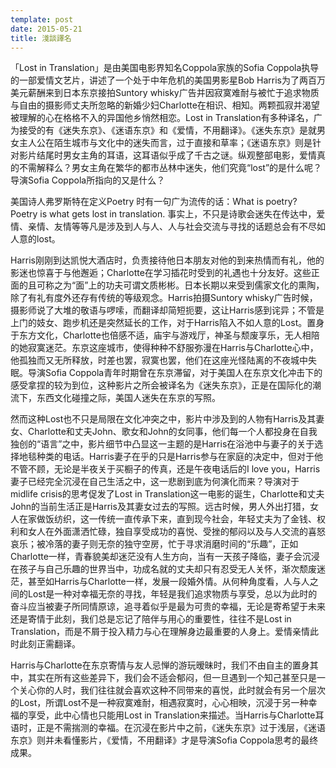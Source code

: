 ```yaml
---
template: post
date: 2015-05-21
title: 淺談譯名
---
```

「Lost in Translation」是由美国电影界知名Coppola家族的Sofia Coppola执导的一部爱情文艺片，讲述了一个处于中年危机的美国男影星Bob Harris为了两百万美元薪酬来到日本东京接拍Suntory whisky广告并因寂寞难耐与被忙于追求物质与自由的摄影师丈夫所忽略的新婚少妇Charlotte在相识、相知。两颗孤寂并渴望被理解的心在格格不入的异国他乡悄然相恋。Lost in Translation有多种译名，广为接受的有《迷失东京》、《迷语东京》和《爱情，不用翻译》。《迷失东京》是就男女主人公在陌生城市与文化中的迷失而言，过于直接和草率；《迷语东京》则是针对影片结尾时男女主角的耳语，这耳语似乎成了千古之谜。纵观整部电影，爱情真的不需解释么？男女主角在繁华的都市丛林中迷失，他们究竟“lost”的是什么呢？ 导演Sofia Coppola所指向的又是什么？

美国诗人弗罗斯特在定义Poetry 时有一句广为流传的话：What is poetry? Poetry is what gets lost in translation. 事实上，不只是诗歌会迷失在传达中，爱情、亲情、友情等等凡是涉及到人与人、人与社会交流与寻找的话题总会有不尽如人意的lost。

Harris刚刚到达凯悦大酒店时，负责接待他日本朋友对他的到来热情而有礼，他的影迷也惊喜于与他邂逅；Charlotte在学习插花时受到的礼遇也十分友好。这些正面的且可称之为“面”上的功夫可谓文质彬彬。日本长期以来受到儒家文化的熏陶，除了有礼有度外还存有传统的等级观念。Harris拍摄Suntory whisky广告时候，摄影师说了大堆的敬语与啰嗦，而翻译却简短扼要，这让Harris感到诧异；不管是上门的妓女、跑步机还是突然延长的工作，对于Harris陷入不如人意的Lost。置身于东方文化，Charlotte也倍感不适，庙宇与游戏厅，神圣与颓废享乐，无人相陪的她寂寞迷茫。东京这座城市，使得种种不舒服弥漫在Harris与Charlotte心中，他孤独而又无所释放，时差也罢，寂寞也罢，他们在这座光怪陆离的不夜城中失眠。导演Sofia Coppola青年时期曾在东京滞留，对于美国人在东京文化冲击下的感受拿捏的较为到位，这种影片之所会被译名为《迷失东京》，正是在国际化的潮流下，东西文化碰撞之际，美国人迷失在东京的写照。

然而这种Lost也不只是局限在文化冲突之中，影片中涉及到的人物有Harris及其妻女、Charlotte和丈夫John、歌女和John的女同事，他们每一个人都投身在自我独创的“语言”之中，影片细节中凸显这一主题的是Harris在浴池中与妻子的关于选择地毯种类的电话。Harris妻子在乎的只是Harris参与在家庭的决定中，但对于他不管不顾，无论是半夜关于买橱子的传真，还是午夜电话后的I love you，Harris妻子已经完全沉浸在自己生活之中，这一悲剧到底为何演化而来？导演对于midlife crisis的思考促发了Lost in Translation这一电影的诞生，Charlotte和丈夫John的当前生活正是Harris及其妻女过去的写照。远古时候，男人外出打猎，女人在家做饭纺织，这一传统一直传承下来，直到现今社会，年轻丈夫为了金钱、权利和女人在外面潇洒忙碌，独自享受成功的喜悦、受挫的郁闷以及与人交流的喜怒哀乐；被冷落的妻子则无奈的独守空房，忙于寻求消磨时间的“乐趣”，正如Charlotte一样，青春貌美却迷茫没有人生方向，当有一天孩子降临，妻子会沉浸在孩子与自己乐趣的世界当中，功成名就的丈夫却只有忍受无人关怀，渐次颓废迷茫，甚至如Harris与Charlotte一样，发展一段婚外情。从何种角度看，人与人之间的Lost是一种对幸福无奈的寻找，年轻是我们追求物质与享受，总以为此时的奋斗应当被妻子所同情原谅，追寻着似乎是最为可贵的幸福，无论是寄希望于未来还是寄情于此刻，我们总是忘记了陪伴与用心的重要性，往往不是Lost in Translation，而是不屑于投入精力与心在理解身边最重要的人身上。爱情亲情此时此刻正需翻译。

Harris与Charlotte在东京寄情与友人忌惮的游玩暧昧时，我们不由自主的置身其中，其实在所有这些差异下，我们会不适会郁闷，但一旦遇到一个知己甚至只是一个关心你的人时，我们往往就会喜欢这种不同带来的喜悦，此时就会有另一个层次的Lost，所谓Lost不是一种寂寞难耐，相遇寂寞时，心心相映，沉浸于另一种幸福的享受，此中心情也只能用Lost in Translation来描述。当Harris与Charlotte耳语时，正是不需揣测的幸福。在沉浸在影片中之前，《迷失东京》过于浅层，《迷语东京》则并未看懂影片，《爱情，不用翻译》才是导演Sofia Coppola思考的最终成果。

